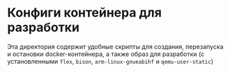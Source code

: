 # Конфиги контейнера для разработки

Эта директория содержит удобные скрипты для создания, перезапуска и остановки docker-контейнера, а также образ для разработки (с установленными `flex`, `bison`, `arm-linux-gnueabihf` и `qemu-user-static`)